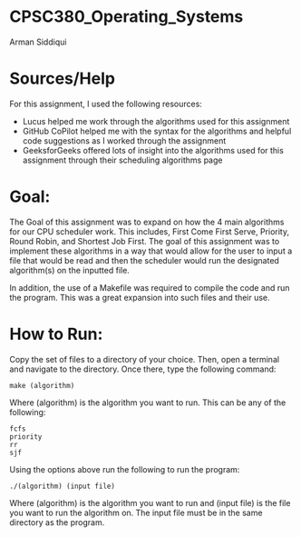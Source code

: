 # CPSC380_Operating_Systems
Arman Siddiqui

# Sources/Help
For this assignment, I used the following resources:
- Lucus helped me work through the algorithms used for this assignment
- GitHub CoPilot helped me with the syntax for the algorithms and helpful code suggestions as I worked through the assignment
- GeeksforGeeks offered lots of insight into the algorithms used for this assignment through their scheduling algorithms page

# Goal:
The Goal of this assignment was to expand on how the 4 main algorithms for our CPU scheduler work. This includes, First Come First Serve, Priority, Round Robin, and Shortest Job First. The goal of this assignment was to implement these algorithms in a way that would allow for the user to input a file that would be read and then the scheduler would run the designated algorithm(s) on the inputted file.

In addition, the use of a Makefile was required to compile the code and run the program. This was a great expansion into such files and their use.

# How to Run:
Copy the set of files to a directory of your choice. Then, open a terminal and navigate to the directory. Once there, type the following command:

```
make (algorithm)
```

Where (algorithm) is the algorithm you want to run. This can be any of the following:

```
fcfs
priority
rr
sjf
```

Using the options above run the following to run the program:

```
./(algorithm) (input file)
```

Where (algorithm) is the algorithm you want to run and (input file) is the file you want to run the algorithm on. The input file must be in the same directory as the program.